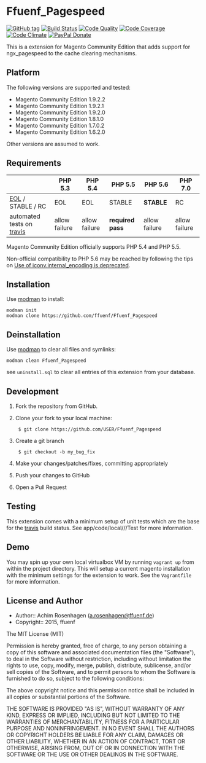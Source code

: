Ffuenf_Pagespeed
================
[![GitHub tag](https://img.shields.io/github/tag/ffuenf/Ffuenf_Pagespeed.svg)][tag]
[![Build Status](https://img.shields.io/travis/ffuenf/Ffuenf_Pagespeed.svg)][travis]
[![Code Quality](https://scrutinizer-ci.com/g/ffuenf/Ffuenf_Pagespeed/badges/quality-score.png)][code_quality]
[![Code Coverage](https://scrutinizer-ci.com/g/ffuenf/Ffuenf_Pagespeed/badges/coverage.png)][code_coverage]
[![Code Climate](https://codeclimate.com/github/ffuenf/Ffuenf_Pagespeed/badges/gpa.svg)][codeclimate_gpa]
[![PayPal Donate](https://img.shields.io/badge/paypal-donate-blue.svg)][paypal_donate]

[tag]: https://github.com/ffuenf/Ffuenf_Pagespeed
[travis]: https://travis-ci.org/ffuenf/Ffuenf_Pagespeed
[code_quality]: https://scrutinizer-ci.com/g/ffuenf/Ffuenf_Pagespeed
[code_coverage]: https://scrutinizer-ci.com/g/ffuenf/Ffuenf_Pagespeed
[codeclimate_gpa]: https://codeclimate.com/github/ffuenf/Ffuenf_Pagespeed
[paypal_donate]: https://www.paypal.com/cgi-bin/webscr?cmd=_s-xclick&hosted_button_id=J2PQS2WLT2Y8W&item_name=Magento%20Extension%3a%20Ffuenf_Pagespeed&item_number=Ffuenf_Pagespeed&currency_code=EUR

This is a extension for Magento Community Edition that adds support for ngx_pagespeed to the cache clearing mechanisms.

Platform
--------

The following versions are supported and tested:

* Magento Community Edition 1.9.2.2
* Magento Community Edition 1.9.2.1
* Magento Community Edition 1.9.2.0
* Magento Community Edition 1.8.1.0
* Magento Community Edition 1.7.0.2
* Magento Community Edition 1.6.2.0

Other versions are assumed to work.

Requirements
------------

|                                                                     | PHP 5.3        | PHP 5.4        | PHP 5.5           | PHP 5.6       | PHP 7.0       |
| ------------------------------------------------------------------- | -------------- | -------------- | ----------------- | ------------- | ------------- |
| [EOL](https://secure.php.net/supported-versions.php) / STABLE / RC  | EOL            | EOL            | STABLE            | **STABLE**    | RC            |
| automated tests on [travis]                                         | allow failure  | allow failure  | **required pass** | allow failure | allow failure |

Magento Community Edition officially supports PHP 5.4 and PHP 5.5.

Non-official compatibility to PHP 5.6 may be reached by following the tips on [Use of iconv.internal_encoding is deprecated](https://magento.stackexchange.com/questions/34015/magento-1-9-php-5-6-use-of-iconv-internal-encoding-is-deprecated).

Installation
------------

Use [modman](https://github.com/colinmollenhour/modman) to install:
```
modman init
modman clone https://github.com/ffuenf/Ffuenf_Pagespeed
```

Deinstallation
--------------
Use [modman](https://github.com/colinmollenhour/modman) to clear all files and symlinks:
```
modman clean Ffuenf_Pagespeed
```
see `uninstall.sql` to clear all entries of this extension from your database.

Development
-----------
1. Fork the repository from GitHub.
2. Clone your fork to your local machine:

        $ git clone https://github.com/USER/Ffuenf_Pagespeed

3. Create a git branch

        $ git checkout -b my_bug_fix

4. Make your changes/patches/fixes, committing appropriately
5. Push your changes to GitHub
6. Open a Pull Request

Testing
-------
This extension comes with a minimum setup of unit tests which are the base for the [travis] build status.
See app/code/local/<Namespace>/<Extension>/Test for more information.

Demo
----
You may spin up your own local virtualbox VM by running `vagrant up` from within the project directory.
This will setup a current magento installation with the minimum settings for the extension to work.
See the `Vagrantfile` for more information.

License and Author
------------------

- Author:: Achim Rosenhagen (<a.rosenhagen@ffuenf.de>)
- Copyright:: 2015, ffuenf

The MIT License (MIT)

Permission is hereby granted, free of charge, to any person obtaining a copy
of this software and associated documentation files (the "Software"), to deal
in the Software without restriction, including without limitation the rights
to use, copy, modify, merge, publish, distribute, sublicense, and/or sell
copies of the Software, and to permit persons to whom the Software is
furnished to do so, subject to the following conditions:

The above copyright notice and this permission notice shall be included in all
copies or substantial portions of the Software.

THE SOFTWARE IS PROVIDED "AS IS", WITHOUT WARRANTY OF ANY KIND, EXPRESS OR
IMPLIED, INCLUDING BUT NOT LIMITED TO THE WARRANTIES OF MERCHANTABILITY,
FITNESS FOR A PARTICULAR PURPOSE AND NONINFRINGEMENT. IN NO EVENT SHALL THE
AUTHORS OR COPYRIGHT HOLDERS BE LIABLE FOR ANY CLAIM, DAMAGES OR OTHER
LIABILITY, WHETHER IN AN ACTION OF CONTRACT, TORT OR OTHERWISE, ARISING FROM,
OUT OF OR IN CONNECTION WITH THE SOFTWARE OR THE USE OR OTHER DEALINGS IN THE
SOFTWARE.